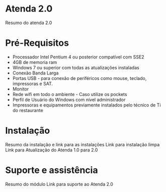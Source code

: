 # **Atenda 2.0**
Resumo do atenda 2.0

# **Pré-Requisitos**
* Processador Intel Pentium 4 ou posterior compatível com SSE2
* 4GB de memoria ram
* Windows 7 ou superior com todas as atualizações instaladas
* Conexão Banda Larga
* Portas USB - para conexão de periféricos como mouse, teclado, impressoras e SAT.
* Monitor 
* Rede wifi em todo o ambiente - Caso utilize os pockets
* Perfil de Usuário do Windows com nível administrador
* Impressoras e equipamentos previamente instalados pelo técnico de Ti do restaurante


# **Instalação**
Resumo da instalação e link para as instalações
Link para instalação limpa
Link para Atualização do Atenda 1.0 para 2.0

# **Suporte e assistência**
Resumo do módulo 
Link para suporte ao Atenda 2.0

